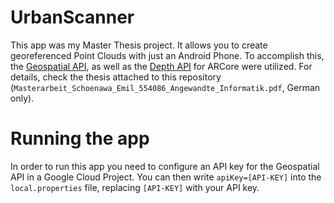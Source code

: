 # UrbanScanner
This app was my Master Thesis project. It allows you to create georeferenced Point Clouds with just an Android Phone. To accomplish this, the [Geospatial API](https://developers.google.com/ar/develop/geospatial), as well as the [Depth API](https://developers.google.com/ar/develop/depth) for ARCore were utilized. For details, check the thesis attached to this repository (`Masterarbeit_Schoenawa_Emil_554086_Angewandte_Informatik.pdf`, German only).

# Running the app
In order to run this app you need to configure an API key for the Geospatial API in a Google Cloud Project. You can then write `apiKey=[API-KEY]` into the `local.properties` file, replacing `[API-KEY]` with your API key.